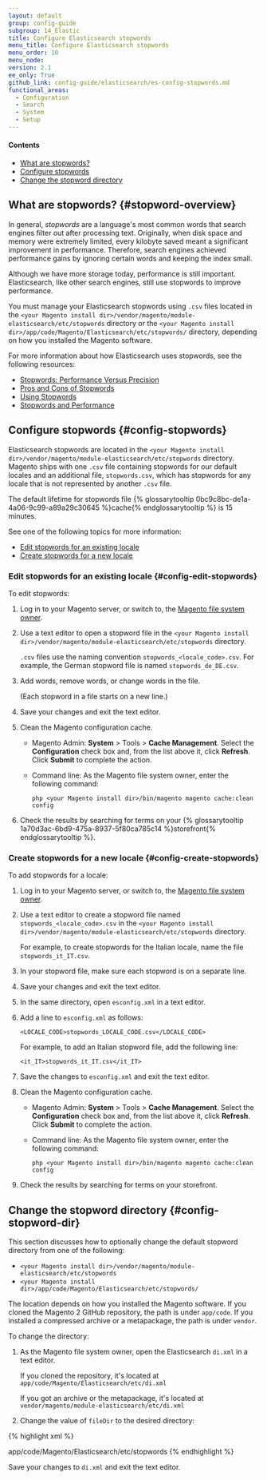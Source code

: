 ```yaml
---
layout: default
group: config-guide
subgroup: 14_Elastic
title: Configure Elasticsearch stopwords
menu_title: Configure Elasticsearch stopwords
menu_order: 10
menu_node:
version: 2.1
ee_only: True
github_link: config-guide/elasticsearch/es-config-stopwords.md
functional_areas:
  - Configuration
  - Search
  - System
  - Setup
---
```


#### Contents

*	[What are stopwords?](#stopword-overview)
*	[Configure stopwords](#config-stopwords)
*	[Change the stopword directory](#config-stopword-dir)

## What are stopwords? {#stopword-overview}
In general, *stopwords* are a language's most common words that search engines filter out after processing text. Originally, when disk space and memory were extremely limited, every kilobyte saved meant a significant improvement in performance. Therefore, search engines achieved performance gains by ignoring certain words and keeping the index small.

Although we have more storage today, performance is still important. Elasticsearch, like other search engines, still use stopwords to improve performance.

You must manage your Elasticsearch stopwords using `.csv` files located in the `<your Magento install dir>/vendor/magento/module-elasticsearch/etc/stopwords` directory or the `<your Magento install dir>/app/code/Magento/Elasticsearch/etc/stopwords/` directory, depending on how you installed the Magento software.

For more information about how Elasticsearch uses stopwords, see the following resources:

*	<a href="https://www.elastic.co/guide/en/elasticsearch/guide/current/stopwords.html" target="_blank">Stopwords: Performance Versus Precision</a>
*	<a href="https://www.elastic.co/guide/en/elasticsearch/guide/current/pros-cons-stopwords.html" target="_blank">Pros and Cons of Stopwords</a>
*	<a href="https://www.elastic.co/guide/en/elasticsearch/guide/current/using-stopwords.html" target="_blank">Using Stopwords</a>
*	<a href="https://www.elastic.co/guide/en/elasticsearch/guide/current/stopwords-performance.html" target="_blank">Stopwords and Performance</a>

## Configure stopwords {#config-stopwords}
Elasticsearch stopwords are located in the `<your Magento install dir>/vendor/magento/module-elasticsearch/etc/stopwords` directory. Magento ships with one `.csv` file containing stopwords for our default locales and an additional file, `stopwords.csv`, which has stopwords for any locale that is not represented by another `.csv` file.

The default lifetime for stopwords file {% glossarytooltip 0bc9c8bc-de1a-4a06-9c99-a89a29c30645 %}cache{% endglossarytooltip %} is 15 minutes.

See one of the following topics for more information:

*	[Edit stopwords for an existing locale](#config-edit-stopwords)
*	[Create stopwords for a new locale](#config-create-stopwords)

### Edit stopwords for an existing locale {#config-edit-stopwords}
To edit stopwords:

1.	Log in to your Magento server, or switch to, the <a href="{{ page.baseurl }}install-gde/prereq/apache-user.html#install-update-depend-user-switch">Magento file system owner</a>.
2.	Use a text editor to open a stopword file in the `<your Magento install dir>/vendor/magento/module-elasticsearch/etc/stopwords` directory.

	`.csv` files use the naming convention `stopwords_<locale_code>.csv`. For example, the German stopword file is named `stopwords_de_DE.csv`.
3.	Add words, remove words, or change words in the file.

	(Each stopword in a file starts on a new line.)
4.	Save your changes and exit the text editor.
5.	Clean the Magento configuration cache.

	*	Magento Admin: **System** > Tools > **Cache Management**. Select the **Configuration** check box and, from the list above it, click **Refresh**. Click **Submit** to complete the action.

	*	Command line: As the Magento file system owner, enter the following command:

			php <your Magento install dir>/bin/magento magento cache:clean config
6.	Check the results by searching for terms on your {% glossarytooltip 1a70d3ac-6bd9-475a-8937-5f80ca785c14 %}storefront{% endglossarytooltip %}.

### Create stopwords for a new locale {#config-create-stopwords}
To add stopwords for a locale:

1.	Log in to your Magento server, or switch to, the <a href="{{ page.baseurl }}install-gde/prereq/apache-user.html#install-update-depend-user-switch">Magento file system owner</a>.
2.	Use a text editor to create a stopword file named `stopwords_<locale_code>.csv` in the `<your Magento install dir>/vendor/magento/module-elasticsearch/etc/stopwords` directory.

	For example, to create stopwords for the Italian locale, name the file `stopwords_it_IT.csv`.

3.	In your stopword file, make sure each stopword is on a separate line.
4.	Save your changes and exit the text editor.
5.	In the same directory, open `esconfig.xml` in a text editor.
6.	Add a line to `esconfig.xml` as follows:

	    <LOCALE_CODE>stopwords_LOCALE_CODE.csv</LOCALE_CODE>

    For example, to add an Italian stopword file, add the following line:

	    <it_IT>stopwords_it_IT.csv</it_IT>
7.	Save the changes to `esconfig.xml` and exit the text editor.
8.	Clean the Magento configuration cache.

	*	Magento Admin: **System** > Tools > **Cache Management**. Select the **Configuration** check box and, from the list above it, click **Refresh**. Click **Submit** to complete the action.

	*	Command line: As the Magento file system owner, enter the following command:

			php <your Magento install dir>/bin/magento magento cache:clean config
9.	Check the results by searching for terms on your storefront.

## Change the stopword directory {#config-stopword-dir}
This section discusses how to optionally change the default stopword directory from one of the following:

*	`<your Magento install dir>/vendor/magento/module-elasticsearch/etc/stopwords`
*	`<your Magento install dir>/app/code/Magento/Elasticsearch/etc/stopwords/`

The location depends on how you installed the Magento software. If you cloned the Magento 2 GitHub repository, the path is under `app/code`. If you installed a compressed archive or a metapackage, the path is under `vendor`.

To change the directory:

1.	As the Magento file system owner, open the Elasticsearch `di.xml` in a text editor.

	If you cloned the repository, it's located at `app/code/Magento/Elasticsearch/etc/di.xml`

	If you got an archive or the metapackage, it's located at `vendor/magento/module-elasticsearch/etc/di.xml`

2.	Change the value of `fileDir` to the desired directory:

{% highlight xml %}

<type name="Magento\Elasticsearch\SearchAdapter\Query\Preprocessor\Stopwords">
    <arguments>
        <argument name="fileDir" xsi:type="string">app/code/Magento/Elasticsearch/etc/stopwords</argument>
    </arguments>
</type>
{% endhighlight %}

Save your changes to `di.xml` and exit the text editor.
